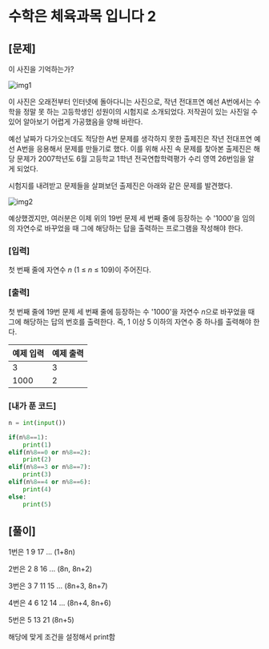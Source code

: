 # 수학은 체육과목 입니다 2



## [문제]

이 사진을 기억하는가?

![img1](https://upload.acmicpc.net/11eba1b1-183f-4519-b3ed-526e71dadfbe/-/preview/)

이 사진은 오래전부터 인터넷에 돌아다니는 사진으로, 작년 전대프연 예선 A번에서는 수학을 정말 못 하는 고등학생인 성원이의 시험지로 소개되었다. 저작권이 있는 사진일 수 있어 알아보기 어렵게 가공했음을 양해 바란다.

예선 날짜가 다가오는데도 적당한 A번 문제를 생각하지 못한 출제진은 작년 전대프연 예선 A번을 응용해서 문제를 만들기로 했다. 이를 위해 사진 속 문제를 찾아본 출제진은 해당 문제가 2007학년도 6월 고등학교 1학년 전국연합학력평가 수리 영역 26번임을 알게 되었다.

시험지를 내려받고 문제들을 살펴보던 출제진은 아래와 같은 문제를 발견했다.

![img2](https://upload.acmicpc.net/0e0c60fe-2bec-4f1e-85f2-57b5ba88fdb1/-/preview/)

예상했겠지만, 여러분은 이제 위의 19번 문제 세 번째 줄에 등장하는 수 '1000'을 임의의 자연수로 바꾸었을 때 그에 해당하는 답을 출력하는 프로그램을 작성해야 한다.



### [입력]

첫 번째 줄에 자연수 *n* (1 ≤ *n* ≤ 109)이 주어진다.



### [출력]

첫 번째 줄에 19번 문제 세 번째 줄에 등장하는 수 '1000'을 자연수 *n*으로 바꾸었을 때 그에 해당하는 답의 번호를 출력한다. 즉, 1 이상 5 이하의 자연수 중 하나를 출력해야 한다.



| 예제 입력 | 예제 출력 |
| --------- | --------- |
| 3         | 3         |
| 1000      | 2         |



### [내가 푼 코드]

```python
n = int(input())

if(n%8==1):
    print(1)
elif(n%8==0 or n%8==2):
    print(2)
elif(n%8==3 or n%8==7):
    print(3)
elif(n%8==4 or n%8==6):
    print(4)
else:
    print(5)
```



## [풀이]

1번은 1 9 17 ... (1+8n)

2번은 2 8 16 ... (8n, 8n+2)

3번은 3 7 11 15 ... (8n+3, 8n+7)

4번은 4 6 12 14 ... (8n+4, 8n+6)

5번은 5 13 21 (8n+5)

해당에 맞게 조건을 설정해서 print함